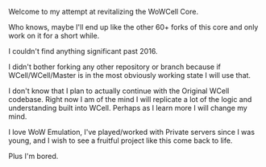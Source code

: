Welcome to my attempt at revitalizing the WoWCell Core.


Who knows, maybe I'll end up like the other 60+ forks of this core and only work on it for a short while.

I couldn't find anything significant past 2016.

I didn't bother forking any other repository or branch because if WCell/WCell/Master is in the most obviously working state I will use that.

I don't know that I plan to actually continue with the Original WCell codebase. Right now I am of the mind I will replicate a lot of the logic and understanding built into WCell. Perhaps as I learn more I will change my mind.

I love WoW Emulation, I've played/worked with Private servers since I was young, and I wish to see a fruitful project like this come back to life.

Plus I'm bored.
